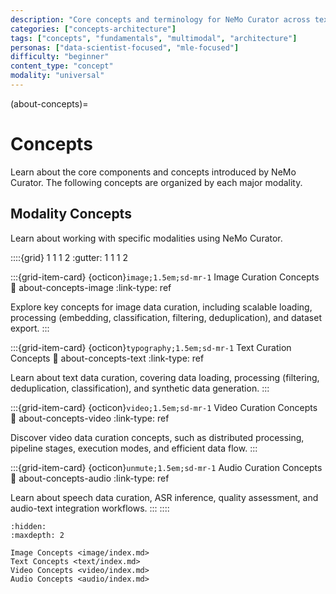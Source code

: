 ```yaml
---
description: "Core concepts and terminology for NeMo Curator across text, image, and video data curation modalities"
categories: ["concepts-architecture"]
tags: ["concepts", "fundamentals", "multimodal", "architecture"]
personas: ["data-scientist-focused", "mle-focused"]
difficulty: "beginner"
content_type: "concept"
modality: "universal"
---
```


(about-concepts)=
# Concepts

Learn about the core components and concepts introduced by NeMo Curator. The following concepts are organized by each major modality.

## Modality Concepts

Learn about working with specific modalities using NeMo Curator.

::::{grid} 1 1 1 2
:gutter: 1 1 1 2

:::{grid-item-card} {octicon}`image;1.5em;sd-mr-1` Image Curation Concepts
:link: about-concepts-image
:link-type: ref

Explore key concepts for image data curation, including scalable loading, processing (embedding, classification, filtering, deduplication), and dataset export.
:::

:::{grid-item-card} {octicon}`typography;1.5em;sd-mr-1` Text Curation Concepts
:link: about-concepts-text
:link-type: ref

Learn about text data curation, covering data loading, processing (filtering, deduplication, classification), and synthetic data generation.
:::

:::{grid-item-card} {octicon}`video;1.5em;sd-mr-1` Video Curation Concepts
:link: about-concepts-video
:link-type: ref

Discover video data curation concepts, such as distributed processing, pipeline stages, execution modes, and efficient data flow.
:::

:::{grid-item-card} {octicon}`unmute;1.5em;sd-mr-1` Audio Curation Concepts
:link: about-concepts-audio
:link-type: ref

Learn about speech data curation, ASR inference, quality assessment, and audio-text integration workflows.
:::
::::

```{toctree}
:hidden:
:maxdepth: 2

Image Concepts <image/index.md>
Text Concepts <text/index.md>
Video Concepts <video/index.md>
Audio Concepts <audio/index.md>
```
